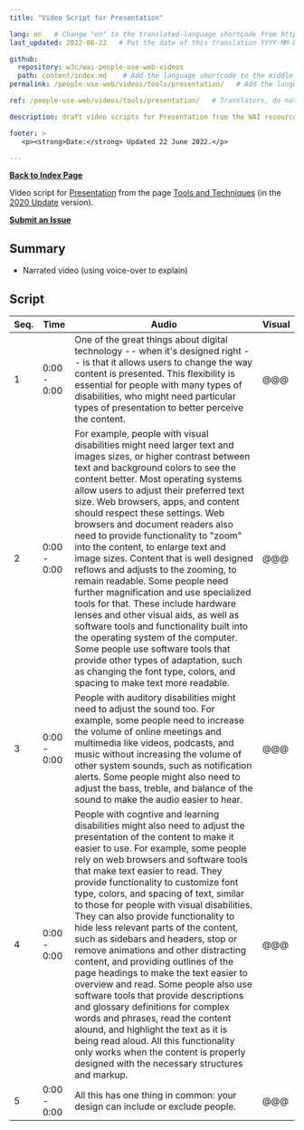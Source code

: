 ```yaml
---
title: "Video Script for Presentation"

lang: en   # Change "en" to the translated-language shortcode from https://www.iana.org/assignments/language-subtag-registry/language-subtag-registry
last_updated: 2022-06-22   # Put the date of this translation YYYY-MM-DD (with month in the middle)

github:
  repository: w3c/wai-people-use-web-videos
  path: content/index.md    # Add the language shortcode to the middle of the filename, for example: content/index.fr.md
permalink: /people-use-web/videos/tools/presentation/   # Add the language shortcode to the end, with no slash at end, for example: /link/to/page/fr

ref: /people-use-web/videos/tools/presentation/   # Translators, do not change this

description: draft video scripts for Presentation from the WAI resource "How People with Disabilities Use the Web"

footer: >
   <p><strong>Date:</strong> Updated 22 June 2022.</p>

---
```


**[Back to Index Page](../../)**

Video script for [Presentation]([https://deploy-preview-113--wai-people-use-web.netlify.app/people-use-web/user-stories-six/](https://deploy-preview-113--wai-people-use-web.netlify.app/people-use-web/tools-techniques-presentation/)) from the page [Tools and Techniques]([https://www.w3.org/WAI/people-use-web/user-stories/](https://deploy-preview-113--wai-people-use-web.netlify.app/people-use-web/tools-techniques/)) (in the [2020 Update](https://github.com/w3c/wai-people-use-web/wiki/Persona-development) version).

**[Submit an Issue](https://github.com/w3c/wai-people-use-web-videos/issues/new?title=[Presentation])**

## Summary

* Narrated video (using voice-over to explain)

## Script

| Seq. | Time | Audio | Visual |
| --- | --- | --- | --- |
| 1 | 0:00 - 0:00 | One of the great things about digital technology -- when it's designed right -- is that it allows users to change the way content is presented. This flexibility is essential for people with many types of disabilities, who might need particular types of presentation to better perceive the content. | @@@ |
| 2 | 0:00 - 0:00 | For example, people with visual disabilities might need larger text and images sizes, or higher contrast between text and background colors to see the content better. Most operating systems allow users to adjust their preferred text size. Web browsers, apps, and content should respect these settings. Web browsers and document readers also need to provide functionality to "zoom" into the content, to enlarge text and image sizes. Content that is well designed reflows and adjusts to the zooming, to remain readable. Some people need further magnification and use specialized tools for that. These include hardware lenses and other visual aids, as well as software tools and functionality built into the operating system of the computer. Some people use software tools that provide other types of adaptation, such as changing the font type, colors, and spacing to make text more readable. | @@@ |
| 3 | 0:00 - 0:00 | People with auditory disabilities might need to adjust the sound too. For example, some people need to increase the volume of online meetings and multimedia like videos, podcasts, and music without increasing the volume of other system sounds, such as notification alerts. Some people might also need to adjust the bass, treble, and balance of the sound to make the audio easier to hear. | @@@ |
| 4 | 0:00 - 0:00 | People with cogntive and learning disabilities might also need to adjust the presentation of the content to make it easier to use. For example, some people rely on web browsers and software tools that make text easier to read. They provide functionality to customize font type, colors, and spacing of text, similar to those for people with visual disabilities. They can also provide functionality to hide less relevant parts of the content, such as sidebars and headers, stop or remove animations and other distracting content, and providing outlines of the page headings to make the text easier to overview and read. Some people also use software tools that provide descriptions and glossary definitions for complex words and phrases, read the content alound, and highlight the text as it is being read aloud. All this functionality only works when the content is properly designed with the necessary structures and markup. | @@@ |
| 5 | 0:00 - 0:00 | All this has one thing in common: your design can include or exclude people. | @@@ |
